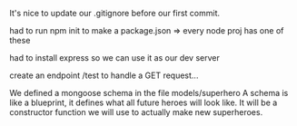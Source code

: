 It's nice to update our .gitignore before our first commit.

had to run npm init to make a package.json => every node proj has one of these

had to install express so we can use it as our dev server

create an endpoint /test to handle a GET request...


We defined a mongoose schema in the file models/superhero
A schema is like a blueprint, it defines what all future heroes will
look like.  It will be a constructor function we will use to actually
make new superheroes.
